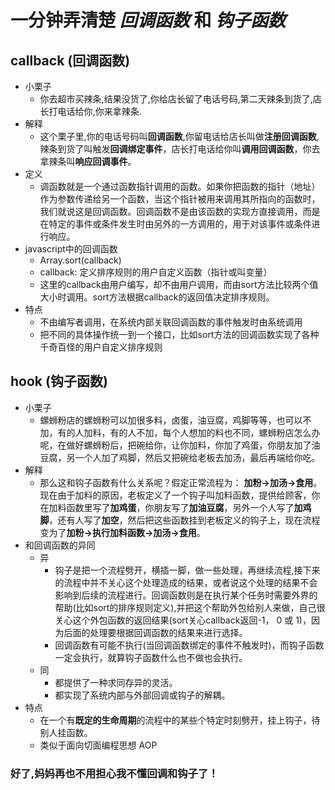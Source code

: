 # 一分钟弄清楚 _回调函数_ 和 _钩子函数_

## callback (回调函数)

- 小栗子
  - 你去超市买辣条,结果没货了,你给店长留了电话号码,第二天辣条到货了,店长打电话给你,你来拿辣条.
- 解释
  - 这个栗子里,你的电话号码叫**回调函数**,你留电话给店长叫做**注册回调函数**,辣条到货了叫触发**回调绑定事件**，店长打电话给你叫**调用回调函数**，你去拿辣条叫**响应回调事件**。
- 定义
  - 调函数就是一个通过函数指针调用的函数。如果你把函数的指针（地址）作为参数传递给另一个函数，当这个指针被用来调用其所指向的函数时，我们就说这是回调函数。回调函数不是由该函数的实现方直接调用，而是在特定的事件或条件发生时由另外的一方调用的，用于对该事件或条件进行响应。
- javascript中的回调函数
  - Array.sort(callback)
  - callback: 定义排序规则的用户自定义函数（指针或叫变量）
  - 这里的callback由用户编写，却不由用户调用，而由sort方法比较两个值大小时调用。sort方法根据callback的返回值决定排序规则。
- 特点
  - 不由编写者调用，在系统内部关联回调函数的事件触发时由系统调用
  - 把不同的具体操作统一到一个接口，比如sort方法的回调函数实现了各种千奇百怪的用户自定义排序规则

## hook (钩子函数)

- 小栗子
  - 螺蛳粉店的螺蛳粉可以加很多料，卤蛋，油豆腐，鸡脚等等，也可以不加，有的人加料，有的人不加，每个人想加的料也不同，螺蛳粉店怎么办呢，在做好螺蛳粉后，把碗给你，让你加料，你加了鸡蛋，你朋友加了油豆腐，另一个人加了鸡脚，然后又把碗给老板去加汤，最后再端给你吃。
- 解释
  - 那么这和钩子函数有什么关系呢？假定正常流程为： **加粉->加汤->食用**。现在由于加料的原因，老板定义了一个钩子叫加料函数，提供给顾客，你在加料函数里写了**加鸡蛋**，你朋友写了**加油豆腐**，另外一个人写了**加鸡脚**，还有人写了**加空**，然后把这些函数挂到老板定义的钩子上，现在流程变为了**加粉->执行加料函数->加汤->食用**。
- 和回调函数的异同
  - 异
    - 钩子是把一个流程劈开，横插一脚，做一些处理，再继续流程,接下来的流程中并不关心这个处理造成的结果，或者说这个处理的结果不会影响到后续的流程进行。回调函数则是在执行某个任务时需要外界的帮助(比如sort的排序规则定义),并把这个帮助外包给别人来做，自己很关心这个外包函数的返回结果(sort关心callback返回-1， 0 或 1)，因为后面的处理要根据回调函数的结果来进行选择。
    - 回调函数有可能不执行(当回调函数绑定的事件不触发时)，而钩子函数一定会执行，就算钩子函数什么也不做也会执行。
  - 同
    - 都提供了一种求同存异的灵活。
    - 都实现了系统内部与外部回调或钩子的解耦。
- 特点
  - 在一个有**既定的生命周期**的流程中的某些个特定时刻劈开，挂上钩子，待别人挂函数。
  - 类似于面向切面编程思想 AOP

### 好了,妈妈再也不用担心我不懂回调和钩子了！